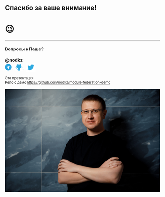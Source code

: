 ## Спасибо за ваше внимание!

# 😉

-----

#### Вопросы к Паше? <!-- .element: class="orange" -->

<div style="font-size: 1em; font-weight: bold">@nodkz</div>

<div>
  <a href="https://t.me/nodkz" target="_blank">
    <img src="../assets/logo/telegram.png" style="height: 1.5em; border: none; background: none; box-shadow: none; vertical-align: middle;" class="plain" />
  </a>
  &nbsp;
  <a href="https://github.com/nodkz" target="_blank">
    <img src="../assets/logo/github.png" style="height: 1.7em; border: none; background: none; box-shadow: none; vertical-align: middle;" class="plain" />
  </a>
  &nbsp;
  <a href="https://twitter.com/nodkz" target="_blank">
    <img src="../assets/logo/twitter.png" style="height: 2.2em; border: none; background: none; box-shadow: none; vertical-align: middle;" />
  </a>
</div>

<div style="font-size: 0.8em !important">
  <br />Эта презентация <a href="http://bit.ly/module-federation" target="_blank"></a>
  <br />Репо с демо <a href="https://github.com/nodkz/module-federation-demo" target="_blank">https://github.com/nodkz/module-federation-demo</a>
</div>

![Photo](../assets/nodkz-photo.jpg) <!-- .element: style="max-width: 400px; border: none" -->
